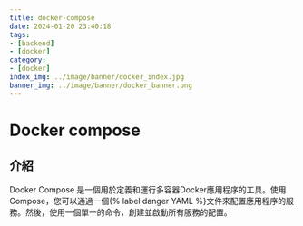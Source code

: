 ```yaml
---
title: docker-compose
date: 2024-01-20 23:40:18
tags:
- [backend]
- [docker]
category:
- [docker]
index_img: ../image/banner/docker_index.jpg
banner_img: ../image/banner/docker_banner.png
---
```

# Docker compose
## 介紹
Docker Compose 是一個用於定義和運行多容器Docker應用程序的工具。使用Compose，您可以通過一個{% label danger YAML %}文件來配置應用程序的服務。然後，使用一個單一的命令，創建並啟動所有服務的配置。